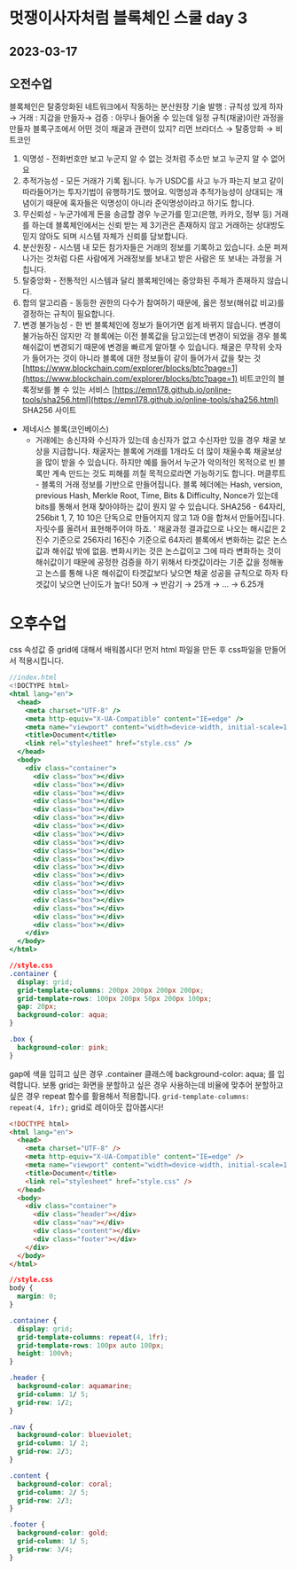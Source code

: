 # 멋쟁이사자처럼 블록체인 스쿨 day 3

## 2023-03-17

<style>
  .content {
    font-size : 18px;
  }
</style>

## 오전수업

블록체인은 탈중앙화된 네트워크에서 작동하는 분산원장 기술
발행 : 규칙성 있게 하자→ 거래 : 지갑을 만들자→ 검증 : 아무나 들어올 수 있는데 일정 규칙(채굴)이란 과정을 만들자
블록구조에서 어떤 것이 채굴과 관련이 있지?
리먼 브라더스 → 탈중앙화 → 비트코인

1. 익명성 - 전화번호만 보고 누군지 알 수 없는 것처럼 주소만 보고 누군지 알 수 없어요
2. 추적가능성 - 모든 거래가 기록 됩니다. 누가 USDC를 사고 누가 파는지 보고 같이 따라들어가는 투자기법이 유행하기도 했어요.
   익명성과 추적가능성이 상대되는 개념이기 때문에 혹자들은 익명성이 아니라 준익명성이라고 하기도 합니다.
3. 무신뢰성 - 누군가에게 돈을 송금할 경우 누군가를 믿고(은행, 카카오, 정부 등) 거래를 하는데 블록체인에서는 신뢰 받는 제 3기관은 존재하지 않고 거래하는 상대방도 믿지 않아도 되며 시스템 자체가 신뢰를 담보합니다.
4. 분산원장 - 시스템 내 모든 참가자들은 거래의 정보를 기록하고 있습니다. 소문 퍼져나가는 것처럼 다른 사람에게 거래정보를 보내고 받은 사람은 또 보내는 과정을 거칩니다.
5. 탈중앙화 - 전통적인 시스템과 달리 블록체인에는 중앙화된 주체가 존재하지 않습니다.
6. 합의 알고리즘 - 동등한 권한의 다수가 참여하기 때문에, 옳은 정보(해쉬값 비교)를 결정하는 규칙이 필요합니다.
7. 변경 불가능성 - 한 번 블록체인에 정보가 들어가면 쉽게 바뀌지 않습니다. 변경이 불가능하진 않지만 각 블록에는 이전 블록값을 담고있는데 변경이 되었을 경우 블록해쉬값이 변경되기 때문에 변경을 빠르게 알아챌 수 있습니다.
   채굴은 무작위 숫자가 들어가는 것이 아니라 블록에 대한 정보들이 같이 들어가서 값을 찾는 것
   [https://www.blockchain.com/explorer/blocks/btc?page=1](https://www.blockchain.com/explorer/blocks/btc?page=1)
   비트코인의 블록정보를 볼 수 있는 서비스
   [https://emn178.github.io/online-tools/sha256.html](https://emn178.github.io/online-tools/sha256.html)
   SHA256 사이트

- 제네시스 블록(코인베이스)
  - 거래에는 송신자와 수신자가 있는데 송신자가 없고 수신자만 있을 경우 채굴 보상을 지급합니다.
    채굴자는 블록에 거래를 1개라도 더 많이 채울수록 채굴보상을 많이 받을 수 있습니다.
    하지만 예를 들어서 누군가 악의적인 목적으로 빈 블록만 계속 만드는 것도 피해를 끼칠 목적으로라면 가능하기도 합니다.
    머클루트 - 블록의 거래 정보를 기반으로 만들어집니다.
    블록 헤더에는 Hash, version, previous Hash, Merkle Root, Time, Bits & Difficulty, Nonce가 있는데 bits를 통해서 현재 찾아야하는 값이 뭔지 알 수 있습니다.
    SHA256 - 64자리, 256bit
    1, 7, 10
    10은 단독으로 만들어지지 않고
    1과 0을 합쳐서 만들어집니다.
    자릿수를 올려서 표현해주어야 하죠.
    ‘
    채굴과정
    결과값으로 나오는 해시값은 2진수 기준으로 256자리 16진수 기준으로 64자리
    블록에서 변화하는 값은 논스값과 해쉬값 밖에 없음.
    변화시키는 것은 논스값이고 그에 따라 변화하는 것이 해쉬값이기 때문에
    공정한 검증을 하기 위해서 타겟값이라는 기준 값을 정해놓고
    논스를 통해 나온 해쉬값이 타겟값보다 낮으면 채굴 성공을 규칙으로 하자
    타겟값이 낮으면 난이도가 높다!
    50개 → 반감기 → 25개 → … → 6.25개

# 오후수업

css 속성값 중 grid에 대해서 배워봅시다!
먼저 html 파일을 만든 후 css파일을 만들어서 적용시킵니다.

```jsx
//index.html
<!DOCTYPE html>
<html lang="en">
  <head>
    <meta charset="UTF-8" />
    <meta http-equiv="X-UA-Compatible" content="IE=edge" />
    <meta name="viewport" content="width=device-width, initial-scale=1.0" />
    <title>Document</title>
    <link rel="stylesheet" href="style.css" />
  </head>
  <body>
    <div class="container">
      <div class="box"></div>
      <div class="box"></div>
      <div class="box"></div>
      <div class="box"></div>
      <div class="box"></div>
      <div class="box"></div>
      <div class="box"></div>
      <div class="box"></div>
      <div class="box"></div>
      <div class="box"></div>
      <div class="box"></div>
      <div class="box"></div>
      <div class="box"></div>
      <div class="box"></div>
      <div class="box"></div>
      <div class="box"></div>
      <div class="box"></div>
      <div class="box"></div>
      <div class="box"></div>
    </div>
  </body>
</html>
```

```css
//style.css
.container {
  display: grid;
  grid-template-columns: 200px 200px 200px 200px;
  grid-template-rows: 100px 200px 50px 200px 100px;
  gap: 20px;
  background-color: aqua;
}

.box {
  background-color: pink;
}
```

gap에 색을 입히고 싶은 경우
.container 클래스에 background-color: aqua; 를 입력합니다.
보통 grid는 화면을 분할하고 싶은 경우 사용하는데
비율에 맞추어 분할하고 싶은 경우 repeat 함수를 활용해서 적용합니다.
`grid-template-columns: repeat(4, 1fr);`
grid로 레이아웃 잡아봅시다!

```html
<!DOCTYPE html>
<html lang="en">
  <head>
    <meta charset="UTF-8" />
    <meta http-equiv="X-UA-Compatible" content="IE=edge" />
    <meta name="viewport" content="width=device-width, initial-scale=1.0" />
    <title>Document</title>
    <link rel="stylesheet" href="style.css" />
  </head>
  <body>
    <div class="container">
      <div class="header"></div>
      <div class="nav"></div>
      <div class="content"></div>
      <div class="footer"></div>
    </div>
  </body>
</html>
```

```css
//style.css
body {
  margin: 0;
}

.container {
  display: grid;
  grid-template-columns: repeat(4, 1fr);
  grid-template-rows: 100px auto 100px;
  height: 100vh;
}

.header {
  background-color: aquamarine;
  grid-column: 1/ 5;
  grid-row: 1/2;
}

.nav {
  background-color: blueviolet;
  grid-column: 1/ 2;
  grid-row: 2/3;
}

.content {
  background-color: coral;
  grid-column: 2/ 5;
  grid-row: 2/3;
}

.footer {
  background-color: gold;
  grid-column: 1/ 5;
  grid-row: 3/4;
}
```
